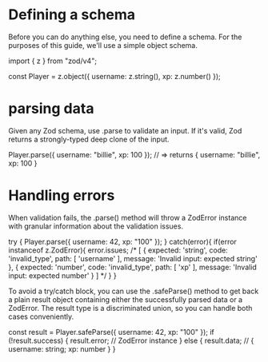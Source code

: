 # Defining a schema

Before you can do anything else, you need to define a schema. For the purposes of this guide, we'll use a simple object schema.

import { z } from "zod/v4"; 
 
const Player = z.object({ 
  username: z.string(),
  xp: z.number()
});

# parsing data

Given any Zod schema, use .parse to validate an input. If it's valid, Zod returns a strongly-typed deep clone of the input.

Player.parse({ username: "billie", xp: 100 }); 
// => returns { username: "billie", xp: 100 }

# Handling errors

When validation fails, the .parse() method will throw a ZodError instance with granular information about the validation issues.

try {
  Player.parse({ username: 42, xp: "100" });
} catch(error){
  if(error instanceof z.ZodError){
    error.issues; 
    /* [
      {
        expected: 'string',
        code: 'invalid_type',
        path: [ 'username' ],
        message: 'Invalid input: expected string'
      },
      {
        expected: 'number',
        code: 'invalid_type',
        path: [ 'xp' ],
        message: 'Invalid input: expected number'
      }
    ] */
  }
}

To avoid a try/catch block, you can use the .safeParse() method to get back a plain result object containing either the successfully parsed data or a ZodError. The result type is a discriminated union, so you can handle both cases conveniently.

const result = Player.safeParse({ username: 42, xp: "100" });
if (!result.success) {
  result.error;   // ZodError instance
} else {
  result.data;    // { username: string; xp: number }
}